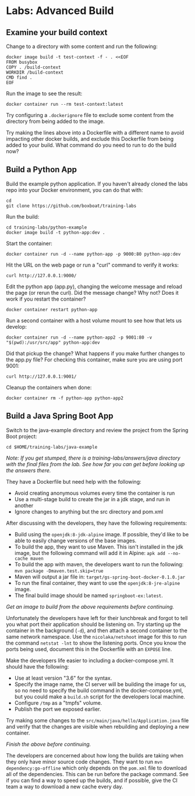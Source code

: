 # Labs: Advanced Build

## Examine your build context

Change to a directory with some content and run the following:

```
docker image build -t test-context -f - . <<EOF
FROM busybox
COPY . /build-context
WORKDIR /build-context
CMD find .
EOF
```

Run the image to see the result:

```
docker container run --rm test-context:latest
```

Try configuring a `.dockerignore` file to exclude some content from the
directory from being added to the image.

Try making the lines above into a Dockerfile with a different name to avoid
impacting other docker builds, and exclude this Dockerfile from being added
to your build. What command do you need to run to do the build now?

## Build a Python App

Build the example python application. If you haven't already cloned the
labs repo into your Docker environment, you can do that with:

```
cd
git clone https://github.com/boxboat/training-labs
```

Run the build:

```
cd training-labs/python-example
docker image build -t python-app:dev .
```

Start the container:

```
docker container run -d --name python-app -p 9000:80 python-app:dev
```

Hit the URL on the web page or run a "curl" command to verify it works:

```
curl http://127.0.0.1:9000/
```

Edit the python app (app.py), changing the welcome message and reload the page
(or rerun the curl). Did the message change? Why not? Does it work if you 
restart the container?

```
docker container restart python-app
```

Run a second container with a host volume mount to see how that lets us develop:

```
docker container run -d --name python-app2 -p 9001:80 -v "$(pwd):/usr/src/app" python-app:dev
```

Did that pickup the change? What happens if you make further changes to the
app.py file? For checking this container, make sure you are using port 9001:

```
curl http://127.0.0.1:9001/
```

Cleanup the containers when done:

```
docker container rm -f python-app python-app2
```

## Build a Java Spring Boot App

Switch to the java-example directory and review the project from the Spring
Boot project:

```
cd $HOME/training-labs/java-example
```

*Note: If you get stumped, there is a training-labs/answers/java directory
with the final files from the lab. See how far you can get before looking up
the answers there.*

They have a Dockerfile but need help with the following:

- Avoid creating anonymous volumes every time the container is run
- Use a multi-stage build to create the jar in a jdk stage, and run in another
- Ignore changes to anything but the src directory and pom.xml

After discussing with the developers, they have the following requirements:

- Build using the `openjdk:8-jdk-alpine` image. If possible, they'd like to be
  able to easily change versions of the base images.
- To build the app, they want to use Maven. This isn't installed in the jdk
  image, but the following command will add it in Alpine:
  `apk add --no-cache maven`
- To build the app with maven, the developers want to run the following:
  `mvn package -Dmaven.test.skip=true`
- Maven will output a jar file in: `target/gs-spring-boot-docker-0.1.0.jar`
- To run the final container, they want to use the `openjdk:8-jre-alpine`
  image.
- The final build image should be named `springboot-ex:latest`.

*Get an image to build from the above requirements before continuing.*

Unfortunately the developers have left for their lunchbreak and forgot to tell
you what port their application should be listening on. Try starting up the
container in the background (`-d`), and then attach a second container to the
same network namespace. Use the `nicolaka/netshoot` image for this to run the
command `netstat -lnt` to show the listening ports. Once you know the ports 
being used, document this in the Dockerfile with an `EXPOSE` line.

Make the developers life easier to including a docker-compose.yml. It should
have the following:

- Use at least version "3.6" for the syntax.
- Specify the image name, the CI server will be building the image for us,
  so no need to specify the build command in the docker-compose.yml, but you
  could make a `build.sh` script for the developers local machine.
- Configure `/tmp` as a "tmpfs" volume.
- Publish the port we exposed earlier.

Try making some changes to the `src/main/java/hello/Application.java` file
and verify that the changes are visible when rebuilding and deploying
a new container.

*Finish the above before continuing.*

The developers are concerned about how long the builds are
taking when they only have minor source code changes. They want to run
`mvn dependency:go-offline` which only depends on the `pom.xml` file to
download all of the dependencies. This can be run before the package command.
See if you can find a way to speed up the builds, and if possible, give the
CI team a way to download a new cache every day.


